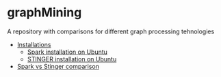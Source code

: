 # graphMining
A repository with comparisons for different graph processing tehnologies 

- [Installations](installation.md)
    - [Spark installation on Ubuntu](installation.md#spark)
    - [STINGER installation on Ubuntu](installation.md#stinger)
- [Spark vs Stinger comparison](SparkVsStinger.md)
